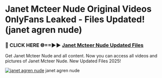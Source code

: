 # Janet Mcteer Nude Original Videos 0nlyFans Leaked - Files Updated! (janet agren nude)

<h3>🔴 CLICK HERE 🌐==►► <a href="https://tinyurl.com/2p9ay9w9" rel="nofollow">Janet Mcteer Nude Updated Files</a></h3>

Get Janet Mcteer Nude and all content. Now you can access all videos and pictures of Janet Mcteer Nude. New Updated Files 2025!

[![janet agren nude](https://i.imgur.com/KQgVmj3.gif)](https://tinyurl.com/2p9ay9w9)
janet agren nude